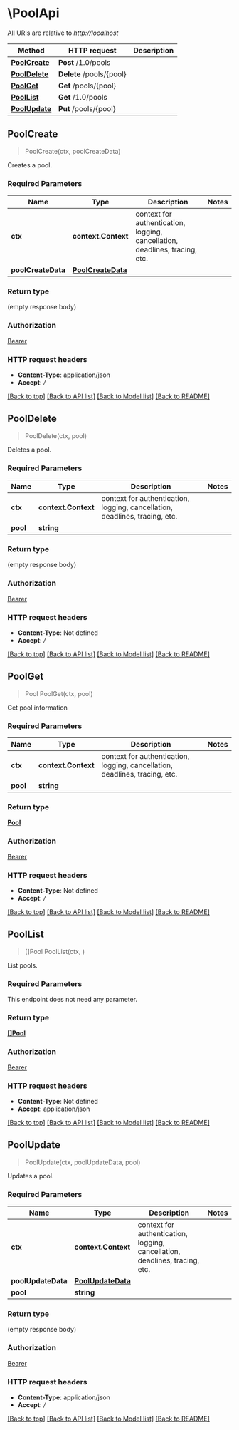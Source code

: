 # \PoolApi

All URIs are relative to *http://localhost*

Method | HTTP request | Description
------------- | ------------- | -------------
[**PoolCreate**](PoolApi.md#PoolCreate) | **Post** /1.0/pools | 
[**PoolDelete**](PoolApi.md#PoolDelete) | **Delete** /pools/{pool} | 
[**PoolGet**](PoolApi.md#PoolGet) | **Get** /pools/{pool} | 
[**PoolList**](PoolApi.md#PoolList) | **Get** /1.0/pools | 
[**PoolUpdate**](PoolApi.md#PoolUpdate) | **Put** /pools/{pool} | 



## PoolCreate

> PoolCreate(ctx, poolCreateData)


Creates a pool.

### Required Parameters


Name | Type | Description  | Notes
------------- | ------------- | ------------- | -------------
**ctx** | **context.Context** | context for authentication, logging, cancellation, deadlines, tracing, etc.
**poolCreateData** | [**PoolCreateData**](PoolCreateData.md)|  | 

### Return type

 (empty response body)

### Authorization

[Bearer](../README.md#Bearer)

### HTTP request headers

- **Content-Type**: application/json
- **Accept**: */*

[[Back to top]](#) [[Back to API list]](../README.md#documentation-for-api-endpoints)
[[Back to Model list]](../README.md#documentation-for-models)
[[Back to README]](../README.md)


## PoolDelete

> PoolDelete(ctx, pool)


Deletes a pool.

### Required Parameters


Name | Type | Description  | Notes
------------- | ------------- | ------------- | -------------
**ctx** | **context.Context** | context for authentication, logging, cancellation, deadlines, tracing, etc.
**pool** | **string**|  | 

### Return type

 (empty response body)

### Authorization

[Bearer](../README.md#Bearer)

### HTTP request headers

- **Content-Type**: Not defined
- **Accept**: */*

[[Back to top]](#) [[Back to API list]](../README.md#documentation-for-api-endpoints)
[[Back to Model list]](../README.md#documentation-for-models)
[[Back to README]](../README.md)


## PoolGet

> Pool PoolGet(ctx, pool)


Get pool information

### Required Parameters


Name | Type | Description  | Notes
------------- | ------------- | ------------- | -------------
**ctx** | **context.Context** | context for authentication, logging, cancellation, deadlines, tracing, etc.
**pool** | **string**|  | 

### Return type

[**Pool**](Pool.md)

### Authorization

[Bearer](../README.md#Bearer)

### HTTP request headers

- **Content-Type**: Not defined
- **Accept**: */*

[[Back to top]](#) [[Back to API list]](../README.md#documentation-for-api-endpoints)
[[Back to Model list]](../README.md#documentation-for-models)
[[Back to README]](../README.md)


## PoolList

> []Pool PoolList(ctx, )


List pools.

### Required Parameters

This endpoint does not need any parameter.

### Return type

[**[]Pool**](Pool.md)

### Authorization

[Bearer](../README.md#Bearer)

### HTTP request headers

- **Content-Type**: Not defined
- **Accept**: application/json

[[Back to top]](#) [[Back to API list]](../README.md#documentation-for-api-endpoints)
[[Back to Model list]](../README.md#documentation-for-models)
[[Back to README]](../README.md)


## PoolUpdate

> PoolUpdate(ctx, poolUpdateData, pool)


Updates a pool.

### Required Parameters


Name | Type | Description  | Notes
------------- | ------------- | ------------- | -------------
**ctx** | **context.Context** | context for authentication, logging, cancellation, deadlines, tracing, etc.
**poolUpdateData** | [**PoolUpdateData**](PoolUpdateData.md)|  | 
**pool** | **string**|  | 

### Return type

 (empty response body)

### Authorization

[Bearer](../README.md#Bearer)

### HTTP request headers

- **Content-Type**: application/json
- **Accept**: */*

[[Back to top]](#) [[Back to API list]](../README.md#documentation-for-api-endpoints)
[[Back to Model list]](../README.md#documentation-for-models)
[[Back to README]](../README.md)

